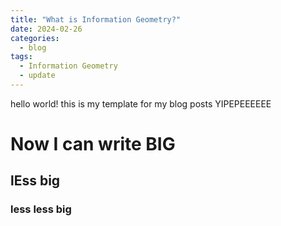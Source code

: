 ```yaml
---
title: "What is Information Geometry?"
date: 2024-02-26
categories:
  - blog
tags:
  - Information Geometry
  - update
---
```


hello world! this is my template for my blog posts YIPEPEEEEEE

# Now I can write BIG

## lEss big

### less less big
